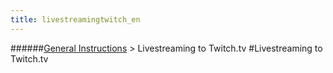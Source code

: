```yaml
---
title: livestreamingtwitch_en
---
```

######[General Instructions](/restreamer/wiki/general_instructions_en.html) > Livestreaming to Twitch.tv
#Livestreaming to Twitch.tv